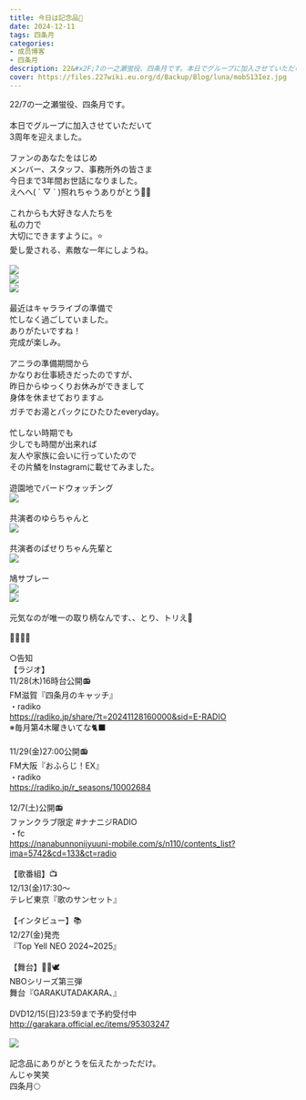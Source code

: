 ```yaml
---
title: 今日は記念品🎂
date: 2024-12-11
tags: 四条月
categories: 
- 成员博客
- 四条月
description: 22&#x2F;7の一之瀬蛍役、四条月です。本日でグループに加入させていただいて3周年を迎えました。ファンのあなたをはじめメンバー、スタッフ、事務所外の皆さま今日まで3年間お世話になりました。えへへ( ´ ▽ ` )...
cover: https://files.227wiki.eu.org/d/Backup/Blog/luna/mobS13Iez.jpg 
---
```

<div class="blog_detail__main">
<p>22/7の一之瀬蛍役、四条月です。<br/><br/>本日でグループに加入させていただいて<br/>3周年を迎えました。<br/><br/>ファンのあなたをはじめ<br/>メンバー、スタッフ、事務所外の皆さま<br/>今日まで3年間お世話になりました。<br/>えへへ( ´ ▽ ` )照れちゃうありがとう🍵🍡<br/><br/>これからも大好きな人たちを<br/>私の力で<br/>大切にできますように。⭐️<br/>愛し愛される、素敵な一年にしようね。<br/><br/><img src="https://files.227wiki.eu.org/d/Backup/Blog/luna/mobS13Iez.jpg"><br/><img src="https://files.227wiki.eu.org/d/Backup/Blog/luna/mobzpOLEl.jpg"><br/><img src="https://files.227wiki.eu.org/d/Backup/Blog/luna/mobfzRt6m.jpg"><br/><br/>最近はキャラライブの準備で<br/>忙しなく過ごしていました。<br/>ありがたいですね！<br/>完成が楽しみ。<br/><br/>アニラの準備期間から<br/>かなりお仕事続きだったのですが、<br/>昨日からゆっくりお休みができまして<br/>身体を休ませております♨️<br/>ガチでお湯とパックにひたひたeveryday。<br/><br/>忙しない時期でも<br/>少しでも時間が出来れば<br/>友人や家族に会いに行っていたので<br/>その片鱗をInstagramに載せてみました。<br/><br/>遊園地でバードウォッチング<br/><img src="https://files.227wiki.eu.org/d/Backup/Blog/luna/mobHOcyQj.jpg"><br/><br/>共演者のゆらちゃんと<br/><img src="https://files.227wiki.eu.org/d/Backup/Blog/luna/mob9XJlKl.jpg"><br/><br/>共演者のぱせりちゃん先輩と<br/><img src="https://files.227wiki.eu.org/d/Backup/Blog/luna/mobvuGBKK.jpg"><br/><br/>鳩サブレー<br/><img src="https://files.227wiki.eu.org/d/Backup/Blog/luna/mobGFkRIY.jpg"><br/><img src="https://files.227wiki.eu.org/d/Backup/Blog/luna/mob7n5VwA.jpg"><br/><br/>元気なのが唯一の取り柄なんです、、とり、トリえ🦚<br/><br/>🦆🦚🐣🦉<br/><br/>○告知<br/>【ラジオ】<br/>11/28(木)16時台公開📻<br/>FM滋賀『四条月のキャッチ』<br/>・radiko<br/><a href="https://radiko.jp/share/?t=20241128160000&amp;sid=E-RADIO" target="_blank">https://radiko.jp/share/?t=20241128160000&amp;sid=E-RADIO</a><br/>※毎月第4木曜きいてな🐈‍⬛<br/><br/>11/29(金)27:00公開📻<br/>FM大阪『おふらじ！EX』<br/>・radiko<br/><a href="https://radiko.jp/r_seasons/10002684" target="_blank">https://radiko.jp/r_seasons/10002684</a><br/><br/>12/7(土)公開📻<br/>ファンクラブ限定 #ナナニジRADIO<br/>・fc<br/><a href="https://nanabunnonijyuuni-mobile.com/s/n110/contents_list?ima=5742&amp;cd=133&amp;ct=radio" target="_blank">https://nanabunnonijyuuni-mobile.com/s/n110/contents_list?ima=5742&amp;cd=133&amp;ct=radio</a><br/><br/>【歌番組】📺<br/>12/13(金)17:30〜<br/>テレビ東京『歌のサンセット』<br/><br/>【インタビュー】📚<br/>12/27(金)発売<br/>『Top Yell NEO 2024~2025』<br/><br/>【舞台】🎀🐣🕊️<br/>NBOシリーズ第三弾<br/>舞台『GARAKUTADAKARA、』<br/><br/>DVD12/15(日)23:59まで予約受付中<br/><a href="http://garakara.official.ec/items/95303247" target="_blank">http://garakara.official.ec/items/95303247</a><br/><br/><img src="https://files.227wiki.eu.org/d/Backup/Blog/luna/mobVZFAPS.jpg"><br/><br/>記念品にありがとうを伝えたかっただけ。<br/>んじゃ笑笑<br/>四条月🌕</img></img></img></img></img></img></img></img></img></p>
<!--twitter-->

<!--//twitter-->
</div>